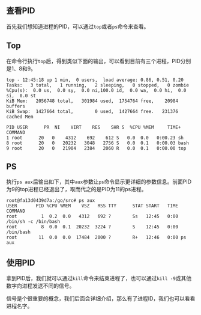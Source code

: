 
## 查看PID

首先我们想知道进程的PID，可以通过`top`或者`ps`命令来查看。

## Top

在命令行执行`top`后，得到类似下面的输出，可以看到目前有三个进程，PID分别是1、8和9。

```
top - 12:45:18 up 1 min,  0 users,  load average: 0.86, 0.51, 0.20
Tasks:   3 total,   1 running,   2 sleeping,   0 stopped,   0 zombie
%Cpu(s):  0.0 us,  0.0 sy,  0.0 ni,100.0 id,  0.0 wa,  0.0 hi,  0.0 si,  0.0 st
KiB Mem:   2056748 total,   301984 used,  1754764 free,    20984 buffers
KiB Swap:  1427664 total,        0 used,  1427664 free.   231376 cached Mem

PID USER      PR  NI    VIRT    RES    SHR S  %CPU %MEM     TIME+ COMMAND
1 root      20   0    4312    692    612 S   0.0  0.0   0:00.23 sh
8 root      20   0   20232   3048   2756 S   0.0  0.1   0:00.03 bash
9 root      20   0   21904   2384   2060 R   0.0  0.1   0:00.00 top
```

## PS

执行`ps aux`后输出如下，其中`aux`参数让`ps`命令显示更详细的参数信息。前面PID为9的top进程已经退出了，取而代之的是PID为11的ps进程。

```
root@fa13d0439d7a:/go/src# ps aux
USER       PID %CPU %MEM    VSZ   RSS TTY      STAT START   TIME COMMAND
root         1  0.2  0.0   4312   692 ?        Ss   12:45   0:00 /bin/sh -c /bin/bash
root         8  0.0  0.1  20232  3224 ?        S    12:45   0:00 /bin/bash
root        11  0.0  0.0  17484  2000 ?        R+   12:46   0:00 ps aux
```

## 使用PID

拿到PID后，我们就可以通过`kill`命令来结束进程了，也可以通过`kill -9`或其他数字向进程发送不同的信号。

信号是个很重要的概念，我们后面会详细介绍，那么有了进程ID，我们也可以看看进程名字。

